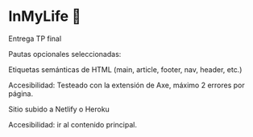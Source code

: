 # InMyLife 💜
Entrega TP final

Pautas opcionales seleccionadas:


Etiquetas semánticas de HTML (main, article, footer, nav, header, etc.)

Accesibilidad: Testeado con la extensión de Axe, máximo 2 errores por página.

Sitio subido a Netlify o Heroku

Accesibilidad: ir al contenido principal.

